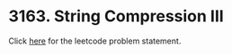 # 3163. String Compression III

Click [here](https://leetcode.com/problems/string-compression-iii/) for the leetcode problem statement.

